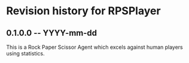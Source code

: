 # Revision history for RPSPlayer

## 0.1.0.0 -- YYYY-mm-dd

This is a Rock Paper Scissor Agent which excels against human players using statistics.